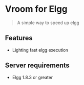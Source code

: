 Vroom for Elgg
==================
>A simple way to speed up elgg

## Features
 - Lighting fast elgg execution

## Server requirements
 - Elgg 1.8.3 or greater
